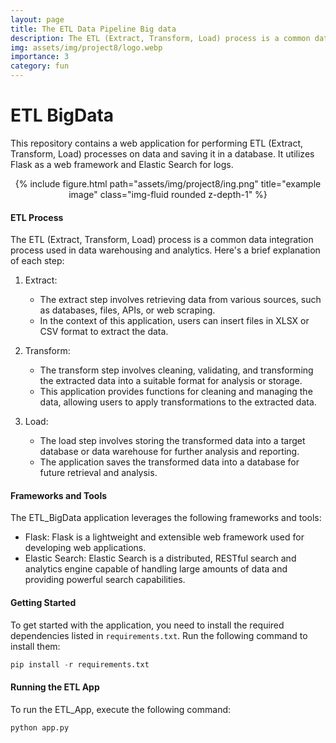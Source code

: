 ```yaml
---
layout: page
title: The ETL Data Pipeline Big data 
description: The ETL (Extract, Transform, Load) process is a common data integration process used in data warehousing 
img: assets/img/project8/logo.webp
importance: 3
category: fun
---
```



# ETL BigData

This repository contains a web application for performing ETL (Extract, Transform, Load) processes on data and saving it in a database. It utilizes Flask as a web framework and Elastic Search for logs.

<div class="row" >
    <div class="col-sm mt-3 mt-md-0" align="center" >
    {% include figure.html path="assets/img/project8/ing.png" title="example image" class="img-fluid rounded z-depth-1" %}
    </div>
</div>

#### ETL Process

The ETL (Extract, Transform, Load) process is a common data integration process used in data warehousing and analytics. Here's a brief explanation of each step:

1. Extract:
   - The extract step involves retrieving data from various sources, such as databases, files, APIs, or web scraping.
   - In the context of this application, users can insert files in XLSX or CSV format to extract the data.

2. Transform:
   - The transform step involves cleaning, validating, and transforming the extracted data into a suitable format for analysis or storage.
   - This application provides functions for cleaning and managing the data, allowing users to apply transformations to the extracted data.

3. Load:
   - The load step involves storing the transformed data into a target database or data warehouse for further analysis and reporting.
   - The application saves the transformed data into a database for future retrieval and analysis.

#### Frameworks and Tools

The ETL_BigData application leverages the following frameworks and tools:

- Flask: Flask is a lightweight and extensible web framework used for developing web applications.
- Elastic Search: Elastic Search is a distributed, RESTful search and analytics engine capable of handling large amounts of data and providing powerful search capabilities.

#### Getting Started

To get started with the application, you need to install the required dependencies listed in `requirements.txt`. Run the following command to install them:

```python
pip install -r requirements.txt
```
####  Running the ETL App

To run the ETL_App, execute the following command:

```python
python app.py